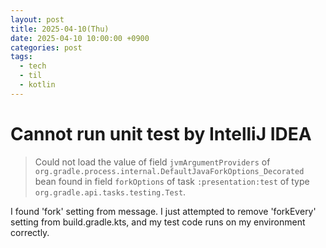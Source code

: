 ```yaml
---
layout: post
title: 2025-04-10(Thu)
date: 2025-04-10 10:00:00 +0900
categories: post
tags:
  - tech
  - til
  - kotlin
---
```

# Cannot run unit test by IntelliJ IDEA
> Could not load the value of field `jvmArgumentProviders` of `org.gradle.process.internal.DefaultJavaForkOptions_Decorated` bean found in field `forkOptions` of task `:presentation:test` of type `org.gradle.api.tasks.testing.Test`.

I found 'fork' setting from message.
I just attempted to remove 'forkEvery' setting from build.gradle.kts, and my test code runs on my environment correctly.
